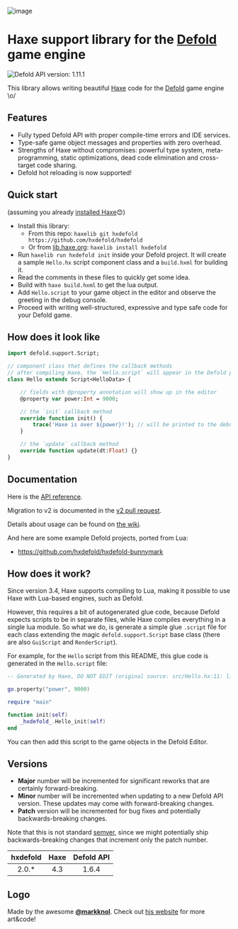![image](https://cloud.githubusercontent.com/assets/576184/15849567/80f4ada8-2c93-11e6-8430-5b5dbe5e58a3.png)

# Haxe support library for the [Defold](https://www.defold.com/) game engine

![Defold API version: 1.11.1](https://img.shields.io/badge/api%20version-1.11.1-orange.svg)

This library allows writing beautiful [Haxe](https://haxe.org/) code for the [Defold](https://www.defold.com/) game engine \o/

## Features
 - Fully typed Defold API with proper compile-time errors and IDE services.
 - Type-safe game object messages and properties with zero overhead.
 - Strengths of Haxe without compromises: powerful type system, meta-programming, static optimizations, dead code elimination and cross-target code sharing.
 - Defold hot reloading is now supported!

## Quick start

(assuming you already [installed Haxe](https://haxe.org/download/)😊)

 - Install this library:
    - From this repo: `haxelib git hxdefold https://github.com/hxdefold/hxdefold`
    - Or from [lib.haxe.org](https://lib.haxe.org/): `haxelib install hxdefold`
 - Run `haxelib run hxdefold init` inside your Defold project. It will create a sample `Hello.hx` script component class and a `build.hxml` for building it.
 - Read the comments in these files to quickly get some idea.
 - Build with `haxe build.hxml` to get the lua output.
 - Add `Hello.script` to your game object in the editor and observe the greeting in the debug console.
 - Proceed with writing well-structured, expressive and type safe code for your Defold game.

## How does it look like

```haxe
import defold.support.Script;

// component class that defines the callback methods
// after compiling Haxe, the `Hello.script` will appear in the Defold project that can be attached to game objects
class Hello extends Script<HelloData> {

    // fields with @property annotation will show up in the editor
    @property var power:Int = 9000;

    // the `init` callback method
    override function init() {
        trace('Haxe is over ${power}!'); // will be printed to the debug console
    }

    // the `update` callback method
    override function update(dt:Float) {}
}
```

## Documentation

Here is the [API reference](http://hxdefold.github.io/hxdefold/).

Migration to v2 is documented in the [v2 pull request](https://github.com/hxdefold/hxdefold/pull/37).

Details about usage can be found on [the wiki](https://github.com/hxdefold/hxdefold/wiki).

And here are some example Defold projects, ported from Lua:
* https://github.com/hxdefold/hxdefold-bunnymark


## How does it work?

Since version 3.4, Haxe supports compiling to Lua, making it possible to use Haxe with Lua-based engines, such as Defold.

However, this requires a bit of autogenerated glue code, because Defold expects scripts to be in separate files, while Haxe compiles everything in a single lua module. So what we do, is generate a simple glue `.script` file for each class extending the magic `defold.support.Script` base class (there are also `GuiScript` and `RenderScript`).

For example, for the `Hello` script from this README, this glue code is generated in the `Hello.script` file:

```lua
-- Generated by Haxe, DO NOT EDIT (original source: src/Hello.hx:11: lines 11-16)

go.property("power", 9000)

require "main"

function init(self)
    _hxdefold_.Hello_init(self)
end
```

You can then add this script to the game objects in the Defold Editor.


## Versions

- **Major** number will be incremented for significant reworks that are certainly forward-breaking.
- **Minor** number will be incremented when updating to a new Defold API version. These updates may come with forward-breaking changes.
- **Patch** version will be incremented for bug fixes and potentially backwards-breaking changes.

Note that this is not standard [semver](https://semver.org/), since we might potentially ship backwards-breaking changes that increment only the patch number.

| hxdefold | Haxe | Defold API |
|:--------:|:----:|:----------:|
| 2.0.*    | 4.3  | 1.6.4      |



## Logo

Made by the awesome [**@markknol**](https://github.com/markknol). Check out [his website](https://blog.stroep.nl/) for more art&code!
